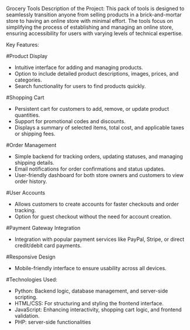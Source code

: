 Grocery Tools
Description of the Project:
This pack of tools is designed to seamlessly transition anyone from selling products in a brick-and-mortar store to having an online store with minimal effort. The tools focus on simplifying the process of establishing and managing an online store, ensuring accessibility for users with varying levels of technical expertise.

Key Features:

#Product Display
- Intuitive interface for adding and managing products.
- Option to include detailed product descriptions, images, prices, and categories.
- Search functionality for users to find products quickly.

#Shopping Cart
- Persistent cart for customers to add, remove, or update product quantities.
- Support for promotional codes and discounts.
- Displays a summary of selected items, total cost, and applicable taxes or shipping fees.

#Order Management
- Simple backend for tracking orders, updating statuses, and managing shipping details.
- Email notifications for order confirmations and status updates.
- User-friendly dashboard for both store owners and customers to view order history.

#User Accounts
- Allows customers to create accounts for faster checkouts and order tracking.
- Option for guest checkout without the need for account creation.
  
#Payment Gateway Integration
- Integration with popular payment services like PayPal, Stripe, or direct credit/debit card payments.

#Responsive Design
- Mobile-friendly interface to ensure usability across all devices.

#Technologies Used:
- Python: Backend logic, database management, and server-side scripting.
- HTML/CSS: For structuring and styling the frontend interface.
- JavaScript: Enhancing interactivity, shopping cart logic, and frontend validation.
- PHP: server-side functionalities 
